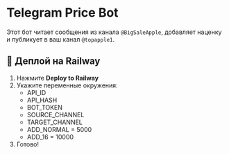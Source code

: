 # Telegram Price Bot

Этот бот читает сообщения из канала `@BigSaleApple`, добавляет наценку и публикует в ваш канал `@topapple1`.

## 🚀 Деплой на Railway

1. Нажмите **Deploy to Railway**
2. Укажите переменные окружения:
   - API_ID
   - API_HASH
   - BOT_TOKEN
   - SOURCE_CHANNEL
   - TARGET_CHANNEL
   - ADD_NORMAL = 5000
   - ADD_16 = 10000
3. Готово!

